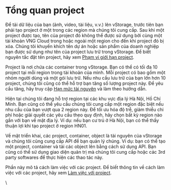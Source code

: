 # Tổng quan project

Để tải dữ liệu của bạn (ảnh, video, tài liệu, v.v.) lên vStorage, trước tiên bạn phải tạo project ở một trong các region mà chúng tôi cung cấp. Sau khi một project được tạo, tên của project đó không thể được sử dụng bởi cùng một tài khoản VNG Cloud trong hoặc ngoài một region cho đến khi project đó bị xóa. Chúng tôi khuyến khích tên dự án hoặc sản phẩm của doanh nghiệp bạn được sử dụng như tên của project lưu trữ trong vStorage. Để biết nguyên tắc đặt tên project, hãy xem [Phạm vi giới hạn project](pham-vi-gioi-han-project.md).

Project là nơi chứa các container trong vStorage. Bạn có thể có tối đa 10 project tại mỗi region trong tài khoản của mình. Mỗi project có bao gồm một nhóm người dùng và một gói lưu trữ. Nếu nhu cầu lưu trữ của bạn lớn hơn 10 project, chúng tôi cũng có thể hỗ trợ bạn tăng số lượng project này. Để yêu cầu tăng, hãy truy cập [Hạn mức tài nguyên](../../han-muc-tai-nguyen.md) và làm theo hướng dẫn.&#x20;

Hiện tại chúng tôi đang hỗ trợ region tại các khu vực địa lý Hà Nội, Hồ Chí Minh. Bạn cũng có thể yêu cầu chúng tôi cung cấp một region đặc biệt nếu nhu cầu của bạn vượt qua 2 region này. Để tối ưu hóa độ trễ, giảm thiểu chi phí hoặc giải quyết các yêu cầu theo quy định, hãy chọn bất kỳ region nào gần với bạn về mặt địa lý. Ví dụ: nếu bạn cư trú ở Hà Nội, bạn có thể thấy thuận lợi khi tạo project ở region HN01.&#x20;

Về mặt triển khai, các project, container, object là tài nguyên của vStorage và chúng tôi cũng cung cấp API để bạn quản lý chúng. Ví dụ: bạn có thể tạo một project, container và tải các object lên bằng cách sử dụng API. Bạn cũng có thể sử dụng giao diện quản trị mà chúng tôi cung cấp hoặc các 3rd party softwares để thực hiện các thao tác này.&#x20;

Phần này mô tả cách làm việc với các project. Để biết thông tin về cách làm việc với các project, hãy xem [Làm việc với project](./).

\
